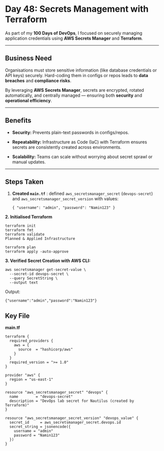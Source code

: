 # Day 48: Secrets Management with Terraform

As part of my **100 Days of DevOps**, I focused on securely managing application credentials using **AWS Secrets Manager** and **Terraform**.

---

## Business Need
Organisations must store sensitive information (like database credentials or API keys) securely. Hard-coding them in configs or repos leads to **data breaches** and **compliance risks**.  

By leveraging **AWS Secrets Manager**, secrets are encrypted, rotated automatically, and centrally managed — ensuring both **security** and **operational efficiency**.

---

## Benefits
- **Security:** Prevents plain-text passwords in configs/repos.  

- **Repeatability:** Infrastructure as Code (IaC) with Terraform ensures secrets are consistently created across environments.  

- **Scalability:** Teams can scale without worrying about secret sprawl or manual updates.  

---

## Steps Taken
1. **Created `main.tf`** : defined `aws_secretsmanager_secret` (`devops-secret`) and `aws_secretsmanager_secret_version` with values:

   ```
   { "username": "admin", "password": "Namin123" }
   ```
**2. Initialised Terraform**

```
terraform init
terraform fmt
terraform validate
Planned & Applied Infrastructure
```

```
terraform plan
terraform apply -auto-approve
```

**3. Verified Secret Creation with AWS CLI:**
```
aws secretsmanager get-secret-value \
  --secret-id devops-secret \
  --query SecretString \
  --output text
```

Output:

```
{"username":"admin","password":"Namin123"}
```
## Key File
**main.tf**

```
terraform {
  required_providers {
    aws = {
      source  = "hashicorp/aws"
    }
  }
  required_version = ">= 1.0"
}

provider "aws" {
  region = "us-east-1"
}

resource "aws_secretsmanager_secret" "devops" {
  name        = "devops-secret"
  description = "DevOps lab secret for Nautilus (created by Terraform)"
}

resource "aws_secretsmanager_secret_version" "devops_value" {
  secret_id     = aws_secretsmanager_secret.devops.id
  secret_string = jsonencode({
    username = "admin"
    password = "Namin123"
  })
}
```
